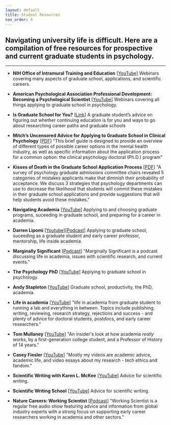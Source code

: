 ```yaml
---
layout: default
title: Student Resources
nav_order: 4
---
```



## Navigating university life is difficult. Here are a compilation of free resources for prospective and current graduate students in psychology.

---

- **NIH Office of Intramural Training and Education** [<a href="https://www.youtube.com/@NIHOITE/playlists" target="_blank">YouTube</a>] Webinars covering many aspects of graduate school, applications, and scientific careers.

- **American Psychological Association Professional Development: Becoming a Psychological Scientist** [<a href="https://www.youtube.com/playlist?list=PLxf85IzktYWKwO7bsDcr6kfV61nfkXdbd" target="_blank">YouTube</a>] Webinars covering all things applying to graduate school in psychology.

- **Is Graduate School for You?** [<a href="https://news.utexas.edu/2021/04/19/is-graduate-school-for-you/" target="_blank">Link</a>] A graduate student’s advice on figuring out whether continuing education is for you and ways to go about researching career paths and graduate schools


- **Mitch’s Uncensored Advice for Applying to Graduate School in Clinical Psychology** [<a href="https://mitch.web.unc.edu/wp-content/uploads/sites/4922/2017/02/MitchGradSchoolAdvice.pdf" target="_blank">PDF</a>] "This brief guide is designed to provide an overview of different types of possible career options in the mental health industry, as well as specific information about the application process for a common option: the clinical psychology doctoral (Ph.D.) program"



- **Kisses of Death in the Graduate School Application Process** [<a href="https://psychology.unl.edu/psichi/Graduate_School_Application_Kisses_of_Death.pdf" target="_blank">PDF</a>] "A survey of psychology graduate admissions committee chairs revealed 5 categories of mistakes applicants make that diminish their probability of acceptance. We discuss 3 strategies that psychology departments can use to decrease the likelihood that students will commit these mistakes in their graduate school applications and provide suggestions that will help students avoid these mistakes."


- **Navigating Academia** [<a href="https://www.youtube.com/@NavigatingAcademia/playlists" target="_blank">YouTube</a>] Applying to and choosing graduate programs, suceeding in graduate school, and preparing for a career in academia.


- **Darren Lipomi** [<a href="https://www.youtube.com/@djlipomi" target="_blank">Youtube</a>][<a href="https://podcasts.apple.com/us/podcast/molecular-podcasting-with-darren-lipomi/id1519830532" target="_blank">Podcast</a>] Applying to graduate school, suceeding as a graduate student and early career professor, mentorship, life inside academia.




- **Marginally Significant** [<a href="https://podcasts.apple.com/us/podcast/marginally-significant/id1455581022" target="_blank">Podcast</a>] "Marginally Significant is a podcast discussing life in academia, issues with scientific research, and current events."



- **The Psychology PhD** [<a href="https://www.youtube.com/@ThePsychologyPhD" target="_blank">YouTube</a>] Applying to graduate school in psychology.


- **Andy Stapleton** [<a href="https://www.youtube.com/@DrAndyStapleton" target="_blank">YouTube</a>] Graduate school, productivity, the PhD, academia.

- **Life in academia** [<a href="https://www.youtube.com/@mrillig" target="_blank">YouTube</a>] "life in academia from graduate student to running a lab and everything in between. Topics include publishing, writing, reviewing, research strategy, rejections and success - and plenty of advice for doctoral students, postdocs, and early career researchers."

- **Tom Mullaney** [<a href="https://www.youtube.com/@tsmullaney" target="_blank">YouTube</a>] "An insider's look at how academia *really* works, by a first-generation college student, and a Professor of History of 14 years."

- **Casey Fiesler** [<a href="https://www.youtube.com/@CaseyFieslerPhD" target="_blank">YouTube</a>] "Mostly my videos are academic advice, academic life, and video essays about my research -  tech ethics and fandom."

- **Scientific Writing with Karen L. McKee** [<a href="https://www.youtube.com/@user-wr6bk8yy3m" target="_blank">YouTube</a>] Advice for scientific writing.
 
- **Scientific Writing School** [<a href="https://www.youtube.com/@ScientificWritingSchool" target="_blank">YouTube</a>] Advice for scientific writing.
 
 
 
- **Nature Careers: Working Scientist** [<a href="https://podcasts.apple.com/us/podcast/working-scientist/id270216511" target="_blank">Podcast</a>] "Working Scientist is a regular free audio show featuring advice and information from global industry experts with a strong focus on supporting early career researchers working in academia and other sectors."
 
 
 
 
 
 
 
 <br/><br/>
